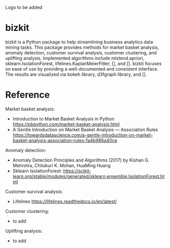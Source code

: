 
Logo to be added

# bizkit

bizkit is a Python package to help streamlining business analytics data mining tasks. This package provides methods for market basket analysis, anomaly detection, customer survival analysis, customer clustering, and uplifting analysis. Implemented algorithms include mlxtend.apriori, sklearn.IsolationForest, lifelines.KaplanMeierFitter, [], and []. bizkit focuses on ease of use by providing a well-documented and consistent interface. The results are visualized via bokeh library, d3fgraph library, and [].


# Reference

Market basket analysis:
- Introduction to Market Basket Analysis in Python https://pbpython.com/market-basket-analysis.html
- A Gentle Introduction on Market Basket Analysis — Association Rules https://towardsdatascience.com/a-gentle-introduction-on-market-basket-analysis-association-rules-fa4b986a40ce



Anomaly detection:
- Anomaly Detection Principles and Algorithms (2017) by Kishan G. Mehrotra, Chilukuri K. Mohan, HuaMing Huang
- Sklearn IsolationForest: https://scikit-learn.org/stable/modules/generated/sklearn.ensemble.IsolationForest.html


Customer survival analysis:
- Lifelines https://lifelines.readthedocs.io/en/latest/



Customer clustering:
- to add



Uplifting analysis:
- to add



